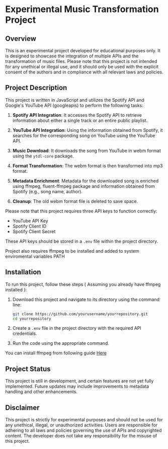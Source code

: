 # Experimental Music Transformation Project

## Overview

This is an experimental project developed for educational purposes only. It is designed to showcase the integration of multiple APIs and the transformation of music files. Please note that this project is not intended for any unethical or illegal use, and it should only be used with the explicit consent of the authors and in compliance with all relevant laws and policies.

## Project Description

This project is written in JavaScript and utilizes the Spotify API and Google's YouTube API (googleapis) to perform the following tasks:

1. **Spotify API Integration**: It accesses the Spotify API to retrieve information about either a single track or an entire public playlist.

2. **YouTube API Integration**: Using the information obtained from Spotify, it searches for the corresponding song on YouTube using the YouTube API.

3. **Music Download**: It downloads the song from YouTube in webm format using the `ytdl-core` package.

4. **Format Transformation**: The webm format is then transformed into mp3 format.

5. **Metadata Enrichment**: Metadata for the downloaded song is enriched using ffmpeg, fluent-ffmpeg package and information obtained from Spotify (e.g., song name, author).

6. **Cleanup**: The old webm format file is deleted to save space.

Please note that this project requires three API keys to function correctly:

- YouTube API Key
- Spotify Client ID
- Spotify Client Secret

These API keys should be stored in a `.env` file within the project directory.

Project also requires ffmpeg to be installed and added to system enviromental variables PATH

## Installation

To run this project, follow these steps ( Assuming you already have ffmpeg installed ):

1. Download this project and navigate to its directory using the command line:
   ```sh
   git clone https://github.com/yourusername/yourrepository.git
   cd yourrepository
   ```

2. Create a `.env` file in the project directory with the required API credentials.

3. Run the code using the appropriate command.

You can install ffmpeg from following guide [Here](https://www.geeksforgeeks.org/how-to-install-ffmpeg-on-windows/)

## Project Status

This project is still in development, and certain features are not yet fully implemented. Future updates may include improvements to metadata handling and other enhancements.

## Disclaimer

This project is strictly for experimental purposes and should not be used for any unethical, illegal, or unauthorized activities. Users are responsible for adhering to all laws and policies governing the use of APIs and copyrighted content. The developer does not take any responsibility for the misuse of this project.